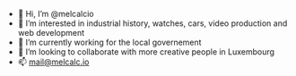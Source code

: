 - 👋 Hi, I’m @melcalcio
- 👀 I’m interested in industrial history, watches, cars, video production and web development
- 🌱 I’m currently working for the local governement
- 💞️ I’m looking to collaborate with more creative people in Luxembourg
- 📫 mail@melcalc.io

<!---
melcalcio/melcalcio is a ✨ special ✨ repository because its `README.md` (this file) appears on your GitHub profile.
You can click the Preview link to take a look at your changes.
--->
